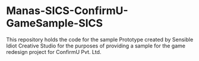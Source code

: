 # Manas-SICS-ConfirmU-GameSample-SICS
This repository holds the code for the sample Prototype created by Sensible Idiot Creative Studio for the purposes of providing a sample for the game redesign project for ConfirmU Pvt. Ltd.
